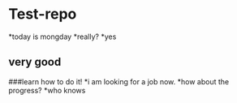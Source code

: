 # Test-repo
*today is mongday
*really?
*yes
## very good
###learn how to do it!
*i am looking for a job now.
*how about the progress?
*who knows
